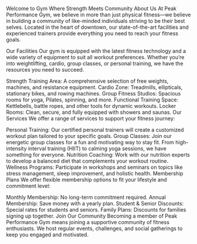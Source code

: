 Welcome to Gym
Where Strength Meets Community
About Us
At Peak Performance Gym, we believe in more than just physical fitness—we believe in building a community of like-minded individuals striving to be their best selves. Located in the heart of downtown, our state-of-the-art facilities and experienced trainers provide everything you need to reach your fitness goals.

Our Facilities
Our gym is equipped with the latest fitness technology and a wide variety of equipment to suit all workout preferences. Whether you’re into weightlifting, cardio, group classes, or personal training, we have the resources you need to succeed.

Strength Training Area: A comprehensive selection of free weights, machines, and resistance equipment.
Cardio Zone: Treadmills, ellipticals, stationary bikes, and rowing machines.
Group Fitness Studios: Spacious rooms for yoga, Pilates, spinning, and more.
Functional Training Space: Kettlebells, battle ropes, and other tools for dynamic workouts.
Locker Rooms: Clean, secure, and fully equipped with showers and saunas.
Our Services
We offer a range of services to support your fitness journey:

Personal Training: Our certified personal trainers will create a customized workout plan tailored to your specific goals.
Group Classes: Join our energetic group classes for a fun and motivating way to stay fit. From high-intensity interval training (HIIT) to calming yoga sessions, we have something for everyone.
Nutrition Coaching: Work with our nutrition experts to develop a balanced diet that complements your workout routine.
Wellness Programs: Participate in workshops and seminars on topics like stress management, sleep improvement, and holistic health.
Membership Plans
We offer flexible membership options to fit your lifestyle and commitment level:

Monthly Membership: No long-term commitment required.
Annual Membership: Save money with a yearly plan.
Student & Senior Discounts: Special rates for students and seniors.
Family Plans: Discounts for families signing up together.
Join Our Community
Becoming a member of Peak Performance Gym means joining a supportive community of fitness enthusiasts. We host regular events, challenges, and social gatherings to keep you engaged and motivated.
